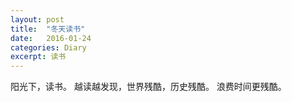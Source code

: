```yaml
---
layout: post
title:  "冬天读书"
date:   2016-01-24
categories: Diary
excerpt: 读书
---
```

阳光下，读书。
越读越发现，世界残酷，历史残酷。
浪费时间更残酷。
<br>

